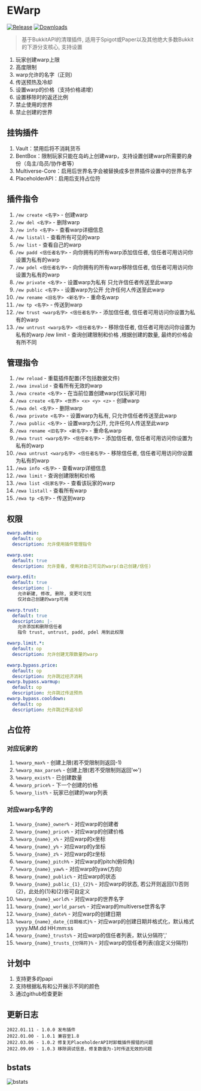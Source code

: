 # EWarp

[![Release](https://img.shields.io/github/v/release/4o4E/EWarp)](https://github.com/4o4E/EWarp/releases/latest)
[![Downloads](https://img.shields.io/github/downloads/4o4E/EWarp/total)](https://github.com/4o4E/EWarp/releases)

> 基于BukkitAPI的清理插件, 适用于Spigot或Paper以及其他绝大多数Bukkit的下游分支核心, 支持设置

1. 玩家创建warp上限
2. 高度限制
3. warp允许的名字（正则）
4. 传送预热及冷却
5. 设置warp的价格（支持价格递增）
6. 设置移除时的返还比例
7. 禁止使用的世界
8. 禁止创建的世界

## 挂钩插件

1. Vault：禁用后将不消耗货币
2. BentBox：限制玩家只能在岛屿上创建warp，支持设置创建warp所需要的身份（岛主/岛员/协作者等）
3. Multiverse-Core：启用后世界名字会被替换成多世界插件设置中的世界名字
4. PlaceholderAPI：启用后支持占位符

## 插件指令

1. `/ew create <名字>` - 创建warp
2. `/ew del <名字>` - 删除warp
3. `/ew info <名字>` - 查看warp详细信息
4. `/ew listall` - 查看所有可见的warp
5. `/ew list` - 查看自己的warp
6. `/ew padd <信任者名字>` - 向你拥有的所有warp添加信任者, 信任者可用访问你设置为私有的warp
7. `/ew pdel <信任者名字>` - 向你拥有的所有warp移除信任者, 信任者可用访问你设置为私有的warp
8. `/ew private <名字>` - 设置warp为私有 只允许信任者传送至此warp
9. `/ew public <名字>` - 设置warp为公开 允许任何人传送至此warp
10. `/ew rename <旧名字> <新名字>` - 重命名warp
11. `/ew tp <名字>` - 传送到warp
12. `/ew trust <warp名字> <信任者名字>` - 添加信任者, 信任者可用访问你设置为私有的warp
13. `/ew untrust <warp名字> <信任者名字>` - 移除信任者, 信任者可用访问你设置为私有的warp /ew limit - 查询创建限制和价格 ,根据创建的数量, 最终的价格会有所不同

## 管理指令

1. `/ew reload` - 重载插件配置(不包括数据文件)
2. `/ewa invalid` - 查看所有无效的warp
3. `/ewa create <名字>` - 在当前位置创建warp(仅玩家可用)
4. `/ewa create <名字> <世界> <x> <y> <z>` - 创建warp
5. `/ewa del <名字>` - 删除warp
6. `/ewa private <名字>` - 设置warp为私有, 只允许信任者传送至此warp
7. `/ewa public <名字>` - 设置warp为公开, 允许任何人传送至此warp
8. `/ewa rename <旧名字> <新名字>` - 重命名warp
9. `/ewa trust <warp名字> <信任者名字>` - 添加信任者, 信任者可用访问你设置为私有的warp
10. `/ewa untrust <warp名字> <信任者名字>` - 移除信任者, 信任者可用访问你设置为私有的warp
11. `/ewa info <名字>` - 查看warp详细信息
12. `/ewa limit` - 查询创建限制和价格
13. `/ewa list <玩家名字>` - 查看该玩家的warp
14. `/ewa listall` - 查看所有warp
15. `/ewa tp <名字>` - 传送到warp

## 权限

```yaml
ewarp.admin:
  default: op
  description: 允许使用插件管理指令

ewarp.use:
  default: true
  description: 允许查看, 使用对自己可见的warp(自己创建/信任)

ewarp.edit:
  default: true
  description: |-
    允许新建, 修改, 删除, 变更可见性
    仅对自己创建的warp可用

ewarp.trust:
  default: true
  description: |-
    允许添加和删除信任者
    指令 trust, untrust, padd, pdel 用到此权限

ewarp.limit.*:
  default: op
  description: 允许创建无限数量的warp

ewarp.bypass.price:
  default: op
  description: 允许跳过经济消耗
ewarp.bypass.warmup:
  default: op
  description: 允许跳过传送预热
ewarp.bypass.cooldown:
  default: op
  description: 允许跳过传送冷却
```

## 占位符

### 对应玩家的

1. `%ewarp_max%` - 创建上限(若不受限制则返回-1)
2. `%ewarp_max_parse%` - 创建上限(若不受限制则返回'∞')
3. `%ewarp_exist%` - 已创建数量
4. `%ewarp_price%` - 下一个创建的价格
5. `%ewarp_list%` - 玩家已创建的warp列表

### 对应warp名字的

1. `%ewarp_{name}_owner%` - 对应warp的创建者
2. `%ewarp_{name}_price%` - 对应warp的创建价格
3. `%ewarp_{name}_x%` - 对应warp的x坐标
4. `%ewarp_{name}_y%` - 对应warp的y坐标
5. `%ewarp_{name}_z%` - 对应warp的z坐标
6. `%ewarp_{name}_pitch%` - 对应warp的pitch(俯仰角)
7. `%ewarp_{name}_yaw%` - 对应warp的yaw(方向)
8. `%ewarp_{name}_public%` - 对应warp的状态
9. `%ewarp_{name}_public_{1}_{2}%` - 对应warp的状态, 若公开则返回{1}否则{2}，此处的{1}和{2}皆可自定义
10. `%ewarp_{name}_world%` - 对应warp的世界名字
11. `%ewarp_{name}_world_parse%` - 对应warp的multiverse世界名字
12. `%ewarp_{name}_date%` - 对应warp的创建日期
13. `%ewarp_{name}_date_{日期格式}%` - 对应warp的创建日期并格式化，默认格式 yyyy.MM.dd HH:mm:ss
14. `%ewarp_{name}_trusts%` - 对应warp的信任者列表，默认分隔符','
15. `%ewarp_{name}_trusts_{分隔符}%` - 对应warp的信任者列表(自定义分隔符)

## 计划中

1. 支持更多的papi
2. 支持根据私有和公开展示不同的颜色
3. 通过github检查更新

## 更新日志

```
2022.01.11 - 1.0.0 发布插件
2022.01.00 - 1.0.1 兼容至1.8
2022.03.06 - 1.0.2 修复无PlaceholderAPI时卸载插件报错的问题
2022.09.09 - 1.0.3 移除调试信息，修复数值为-1时传送无效的问题
```

## bstats

![bstats](https://bstats.org/signatures/bukkit/EWarp.svg)